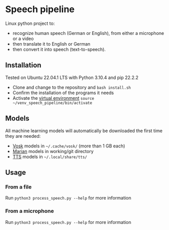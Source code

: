 # Speech pipeline

Linux python project to:
* recognize human speech (German or English), from either a microphone or a video
* then translate it to English or German
* then convert it into speech (text-to-speech).

## Installation

Tested on Ubuntu 22.04.1 LTS with Python 3.10.4 and pip 22.2.2

* Clone and change to the repository and `bash install.sh`
* Confirm the installation of the programs it needs
* Activate the [virtual environment](https://packaging.python.org/guides/installing-using-pip-and-virtual-environments/) `source ~/venv_speech_pipeline/bin/activate`

## Models

All machine learning models will automatically be downloaded the first time they are needed:
* [Vosk](https://alphacephei.com/vosk/) models in `~/.cache/vosk/` (more than 1 GB each)
* [Marian](https://huggingface.co/docs/transformers/model_doc/marian) models in working/git directory
* [TTS](https://github.com/coqui-ai/TTS) models in `~/.local/share/tts/`

## Usage

### From a file

Run `python3 process_speech.py --help` for more information

### From a microphone

Run `python3 process_speech.py --help` for more information
